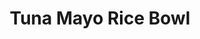 ---
layout: recipe
title: Tuna Mayo Rice Bowl
description: A staple of home cooking in South Korea (where it is sometimes called deopbap), this simple meal is a workday staple.
prep_time: 5 minutes
cook_time: 0 minutes
servings: 1
category: Lunch
effort: low
duration: minutes
protein: Tuna
source: Eric Kim

ingredients: |
  - 1 (5-ounce) can tuna (preferably any variety stored in oil), well drained
  - 2 tablespoons mayonnaise
  - 1 teaspoon toasted sesame oil
  - ½ teaspoon soy sauce
  - 1 cup cooked white rice (preferably short- or medium-grain)
  - Toasted white or black sesame seeds, furikake or chopped scallions, for topping (optional)

instructions: |
  1. In a small bowl, stir the tuna, mayonnaise, sesame oil and soy sauce to combine.
  2. Add the white rice to a bowl and spoon the tuna mixture on top.
  3. Sprinkle with the sesame seeds, furikake or scallions, if using.

notes: |
  - You can adjust the seasonings to your taste: Use as much or as little soy sauce as you'd like for a savory accent.
  - You can lean into the nuttiness of this rice bowl by sowing the top with toasted sesame seeds, or amp up the savoriness with furikake or scallions.
---